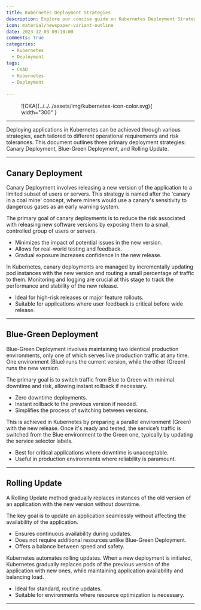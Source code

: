 ```yaml
---
title: Kubernetes Deployment Strategies
description: Explore our concise guide on Kubernetes Deployment Strategies, covering Canary, Blue-Green, and Rolling Updates. Learn key concepts, advantages, and practical Kubernetes implementations for each strategy, ideal for developers seeking effective, risk-mitigated application deployment methods.
icon: material/newspaper-variant-outline
date: 2023-12-03 09:10:00
comments: true
categories:
  - Kubernetes
  - Deployment
tags:
  - CKAD
  - Kubernetes
  - Deployment

---
```


<!-- markdownlint-disable MD033 -->
<figure markdown="span">
  ![CKA](../../../assets/img/kubernetes-icon-color.svg){ width="300" }
</figure>

---

Deploying applications in Kubernetes can be achieved through various strategies, each tailored to different operational requirements and risk tolerances. This document outlines three primary deployment strategies: Canary Deployment, Blue-Green Deployment, and Rolling Update.

---

## Canary Deployment

Canary Deployment involves releasing a new version of the application to a limited subset of users or servers. This strategy is named after the 'canary in a coal mine' concept, where miners would use a canary's sensitivity to dangerous gases as an early warning system.

The primary goal of canary deployments is to reduce the risk associated with releasing new software versions by exposing them to a small, controlled group of users or servers.

- Minimizes the impact of potential issues in the new version.
- Allows for real-world testing and feedback.
- Gradual exposure increases confidence in the new release.

In Kubernetes, canary deployments are managed by incrementally updating pod instances with the new version and routing a small percentage of traffic to them. Monitoring and logging are crucial at this stage to track the performance and stability of the new release.

- Ideal for high-risk releases or major feature rollouts.
- Suitable for applications where user feedback is critical before wide release.

---

## Blue-Green Deployment

Blue-Green Deployment involves maintaining two identical production environments, only one of which serves live production traffic at any time. One environment (Blue) runs the current version, while the other (Green) runs the new version.

The primary goal is to switch traffic from Blue to Green with minimal downtime and risk, allowing instant rollback if necessary.

- Zero downtime deployments.
- Instant rollback to the previous version if needed.
- Simplifies the process of switching between versions.

This is achieved in Kubernetes by preparing a parallel environment (Green) with the new release. Once it's ready and tested, the service’s traffic is switched from the Blue environment to the Green one, typically by updating the service selector labels.

- Best for critical applications where downtime is unacceptable.
- Useful in production environments where reliability is paramount.

---

## Rolling Update

A Rolling Update method gradually replaces instances of the old version of an application with the new version without downtime.

The key goal is to update an application seamlessly without affecting the availability of the application.

- Ensures continuous availability during updates.
- Does not require additional resources unlike Blue-Green Deployment.
- Offers a balance between speed and safety.

Kubernetes automates rolling updates. When a new deployment is initiated, Kubernetes gradually replaces pods of the previous version of the application with new ones, while maintaining application availability and balancing load.

- Ideal for standard, routine updates.
- Suitable for environments where resource optimization is necessary.

---
